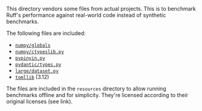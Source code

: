 This directory vendors some files from actual projects.
This is to benchmark Ruff's performance against real-world
code instead of synthetic benchmarks.

The following files are included:

* [`numpy/globals`](https://github.com/numpy/numpy/blob/89d64415e349ca75a25250f22b874aa16e5c0973/numpy/_globals.py)
* [`numpy/ctypeslib.py`](https://github.com/numpy/numpy/blob/e42c9503a14d66adfd41356ef5640c6975c45218/numpy/ctypeslib.py)
* [`pypinyin.py`](https://github.com/mozillazg/python-pinyin/blob/9521e47d96e3583a5477f5e43a2e82d513f27a3f/pypinyin/standard.py)
* [`pydantic/types.py`](https://github.com/pydantic/pydantic/blob/83b3c49e99ceb4599d9286a3d793cea44ac36d4b/pydantic/types.py)
* [`large/dataset.py`](https://github.com/DHI/mikeio/blob/b7d26418f4db2909b0aa965253dbe83194d7bb5b/tests/test_dataset.py)
* [`tomllib`](https://github.com/python/cpython/tree/8e8a4baf652f6e1cee7acde9d78c4b6154539748/Lib/tomllib) (3.12)

The files are included in the `resources` directory to allow
running benchmarks offline and for simplicity. They're licensed
according to their original licenses (see link).
